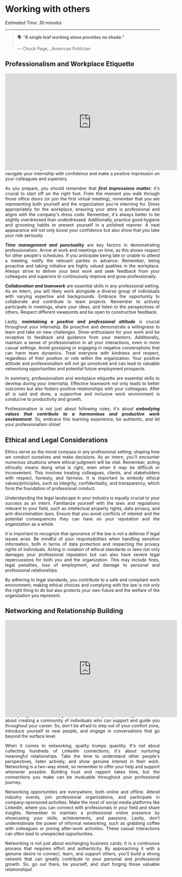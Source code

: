 # Working with others

*Estimated Time: 30 minutes*

---

>  🗣 **“A single leaf working alone provides no shade.”**
>
>  — Chuck Page, _American Politician

## Professionalism and Workplace Etiquette

 <div style="position: relative; padding-bottom: 56.25%; height: 0;">
  <iframe width="560" height="315" src="https://www.youtube.com/embed/kjLNpa--aX4" title="YouTube video player" frameborder="0" allow="accelerometer; autoplay; clipboard-write; encrypted-media; gyroscope; picture-in-picture; web-share" allowfullscreen></iframe>
</div>
<div style='text-align: justify;'>
As the above video indicates, stepping into a professional environment can feel overwhelming at times. However, there are certain tips that will help you navigate your internship with confidence and make a positive impression on your colleagues and superiors.

As you prepare, you should remember that **_first impressions matter_**; it's crucial to start off on the right foot. From the moment you walk through those office doors (or join the first virtual meeting), remember that you are representing both yourself and the organization you're interning for. Dress appropriately for the workplace, ensuring your attire is professional and aligns with the company's dress code. Remember, it's always better to be slightly overdressed than underdressed. Additionally, practice good hygiene and grooming habits to present yourself in a polished manner. A neat appearance will not only boost your confidence but also show that you take your role seriously.

**_Time management and punctuality_** are key factors in demonstrating professionalism. Arrive at work and meetings on time, as this shows respect for other people's schedules. If you anticipate being late or unable to attend a meeting, notify the relevant parties in advance. Remember, being proactive and taking initiative are highly valued qualities in the workplace. Always strive to deliver your best work and seek feedback from your colleagues and superiors to continuously improve and grow professionally.

**_Collaboration and teamwork_** are essential skills in any professional setting. As an intern, you will likely work alongside a diverse group of individuals with varying expertise and backgrounds. Embrace the opportunity to collaborate and contribute to team projects. Remember to actively participate in meetings, share your ideas, and listen to the perspectives of others. Respect different viewpoints and be open to constructive feedback.

Lastly, **_maintaining a positive and professional attitude_** is crucial throughout your internship. Be proactive and demonstrate a willingness to learn and take on new challenges. Show enthusiasm for your work and be receptive to feedback and guidance from your mentors. Additionally, maintain a sense of professionalism in all your interactions, even in more casual settings. Avoid gossiping or engaging in negative conversations that can harm team dynamics. Treat everyone with kindness and respect, regardless of their position or role within the organization. Your positive attitude and professionalism will not go unnoticed and can lead to valuable networking opportunities and potential future employment prospects.

In summary, professionalism and workplace etiquette are essential skills to develop during your internship.  Effective teamwork not only leads to better outcomes but also fosters positive relationships with your colleagues. After all is said and done, a supportive and inclusive work environment is conducive to productivity and growth.

Professionalism is not just about following rules; it's about **_embodying values that contribute to a harmonious and productive work environment_**. So, embrace this learning experience, be authentic, and let your professionalism shine!
</div>

## Ethical and Legal Considerations
<div style='text-align: justify;'>
Ethics serve as the moral compass in any professional setting; shaping how we conduct ourselves and make decisions. As an intern, you'll encounter numerous situations where ethical judgment will be vital. Remember, acting ethically means doing what is right, even when it may be difficult or inconvenient. This involves treating colleagues, clients, and stakeholders with respect, honesty, and fairness. It is important to embody ethical values/principles, such as integrity, confidentiality, and transparency, which form the foundation of professional conduct. 

Understanding the legal landscape in your industry is equally crucial to your success as an intern. Familiarize yourself with the laws and regulations relevant to your field, such as intellectual property rights, data privacy, and anti-discrimination laws. Ensure that you avoid conflicts of interest and the potential consequences they can have on your reputation and the organization as a whole.

It is important to recognize that ignorance of the law is not a defense if legal issues arise. Be mindful of your responsibilities when handling sensitive information, both in terms of data protection and respecting the privacy rights of individuals. Acting in violation of ethical standards or laws not only damages your professional reputation but can also have severe legal repercussions for both you and the organization. This may include fines, legal penalties, loss of employment, and damage to personal and professional relationships.

By adhering to legal standards, you contribute to a safe and compliant work environment; making ethical choices and complying with the law is not only the right thing to do but also protects your own future and the welfare of the organization you represent.
</div>

## Networking and Relationship Building

<div style="position: relative; padding-bottom: 56.25%; height: 0;">
  <iframe width="560" height="315" src="https://www.youtube.com/embed/Q1eHyQ19Q1c?start=8" title="YouTube video player" frameborder="0" allow="accelerometer; autoplay; clipboard-write; encrypted-media; gyroscope; picture-in-picture; web-share" allowfullscreen></iframe>
</div>
<div style='text-align: justify;'>
Building a strong professional network opens doors to new opportunities, helps you gain valuable insights, and enhances your personal growth. It's all about creating a community of individuals who can support and guide you throughout your career. So, don't be afraid to step out of your comfort zone, introduce yourself to new people, and engage in conversations that go beyond the surface level.

When it comes to networking, quality trumps quantity. It's not about collecting hundreds of LinkedIn connections; it's about nurturing meaningful relationships. Take the time to understand other people's perspectives, listen actively, and show genuine interest in their work. Networking is a two-way street, so remember to offer your help and support whenever possible. Building trust and rapport takes time, but the connections you make can be invaluable throughout your professional journey.

Networking opportunities are everywhere, both online and offline. Attend industry events, join professional organizations, and participate in company-sponsored activities. Make the most of social media platforms like LinkedIn, where you can connect with professionals in your field and share insights. Remember to maintain a professional online presence by showcasing your skills, achievements, and passions. Lastly, don't underestimate the power of informal networking, such as grabbing coffee with colleagues or joining after-work activities. These casual interactions can often lead to unexpected opportunities.

Networking is not just about exchanging business cards; it is a continuous process that requires effort and authenticity. By approaching it with a genuine desire to connect, learn, and support others, you'll build a strong network that can greatly contribute to your personal and professional growth. So, go out there, be yourself, and start forging those valuable relationships!
</div>
